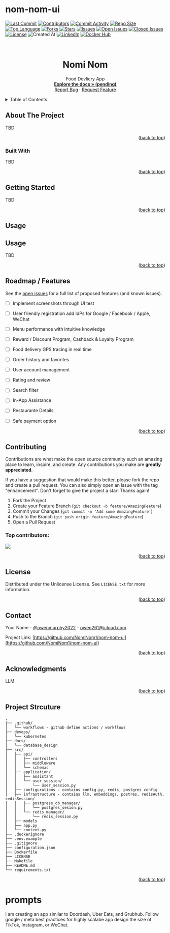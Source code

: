 # nom-nom-ui

[![Last Commit](https://img.shields.io/github/last-commit/NomiNom1/nom-nom-ui?style=for-the-badge)](https://github.com/NomiNom1/nom-nom-ui/main)
[![Contributors](https://img.shields.io/github/contributors/NomiNom1/nom-nom-ui?style=for-the-badge)](https://github.com/NomiNom1/nom-nom-ui/graphs/contributors)
[![Commit Activity](https://img.shields.io/github/commit-activity/y/NomiNom1/nom-nom-ui?style=for-the-badge)](https://github.com/NomiNom1/nom-nom-ui/graphs/commit-activity)
[![Repo Size](https://img.shields.io/github/repo-size/NomiNom1/nom-nom-ui?style=for-the-badge)](https://github.com/NomiNom1/nom-nom-ui)
[![Top Language](https://img.shields.io/github/languages/top/NomiNom1/nom-nom-ui?style=for-the-badge)](https://github.com/NomiNom1/nom-nom-ui/search?l=YOUR_TOP_LANGUAGE)
[![Forks](https://img.shields.io/github/forks/NomiNom1/nom-nom-ui?style=for-the-badge)](https://github.com/NomiNom1/nom-nom-ui/network/members)
[![Stars](https://img.shields.io/github/stars/NomiNom1/nom-nom-ui?style=for-the-badge)](https://github.com/NomiNom1/nom-nom-ui/stargazers)
[![Issues](https://img.shields.io/github/issues/NomiNom1/nom-nom-ui?style=for-the-badge)](https://github.com/NomiNom1/nom-nom-ui/issues)
[![Open Issues](https://img.shields.io/github/issues-raw/NomiNom1/nom-nom-ui?state=open&style=for-the-badge)](https://github.com/NomiNom1/nom-nom-ui/issues)
[![Closed Issues](https://img.shields.io/github/issues-closed-raw/NomiNom1/nom-nom-ui?style=for-the-badge)](https://github.com/NomiNom1/nom-nom-ui/issues?q=is%3Aclosed)
[![License](https://img.shields.io/github/license/NomiNom1/nom-nom-ui?style=for-the-badge)](https://github.com/NomiNom1/nom-nom-ui/blob/master/LICENSE)
![Created At](https://img.shields.io/github/created-at/NomiNom1/nom-nom-ui?style=for-the-badge
)
[![LinkedIn](https://img.shields.io/badge/linkedin-%230077B5.svg?style=for-the-badge&logo=linkedin&logoColor=white)](https://www.linkedin.com/in/owenmurphy2022/)
[![Docker Hub](https://img.shields.io/badge/Docker-Hub-blue?logo=docker&style=for-the-badge)](https://hub.docker.com/repository/docker/owenmurphy2022v1/conversational-faiss-rag-api)

<!-- Improved compatibility of back to top link: See: https://github.com/NomiNom1/nom-nom-ui/pull/73 -->
<a id="readme-top"></a>


<!-- PROJECT LOGO -->
<br />
<div align="center">

  <h1 align="center">Nomi Nom</h1>

  <p align="center">
    Food Devliery App
    <br />
    <a href="https://github.com/NomiNom1/nom-nom-ui"><strong>Explore the docs » (pending)</strong></a>
    <br />
    <a href="https://github.com/NomiNom1/nom-nom-ui/issues/new?labels=bug&template=bug-report---.md">Report Bug</a>
    &middot;
    <a href="https://github.com/NomiNom1/nom-nom-ui/issues/new?labels=enhancement&template=feature-request---.md">Request Feature</a>
  </p>
</div>



<!-- TABLE OF CONTENTS -->
<details>
  <summary>Table of Contents</summary>
  <ol>
    <li>
      <a href="#about-the-project">About The Project</a>
      <ul>
        <li><a href="#built-with">Built With</a></li>
      </ul>
    </li>
    <li>
      <a href="#getting-started">Getting Started</a>
      <ul>
        <li><a href="#prerequisites">Prerequisites</a></li>
        <li><a href="#installation">Installation</a></li>
      </ul>
    </li>
    <li><a href="#usage">Usage</a></li>
    <li><a href="#roadmap">Roadmap</a></li>
    <li><a href="#contributing">Contributing</a></li>
    <li><a href="#license">License</a></li>
    <li><a href="#contact">Contact</a></li>
    <li><a href="#acknowledgments">Acknowledgments</a></li>
  </ol>
</details>



<!-- ABOUT THE PROJECT -->
## About The Project

TBD

<p align="right">(<a href="#readme-top">back to top</a>)</p>



### Built With

TBD

<p align="right">(<a href="#readme-top">back to top</a>)</p>



## Getting Started
TBD

<p align="right">(<a href="#readme-top">back to top</a>)</p>



## Usage

## Usage

TBD


<p align="right">(<a href="#readme-top">back to top</a>)</p>



## Roadmap / Features

See the [open issues](https://github.com/NomiNom1/nom-nom-ui/issues) for a full list of proposed features (and known issues).

* [ ] Implement screenshots through UI test
* [ ] User friendly registration add IdPs for Google / Facebook / Apple, WeChat
* [ ] Menu performance with intuitive knowledge
* [ ] Reward / Discount Program, Cashback & Loyalty Program
* [ ] Food delivery GPS tracing in real time
* [ ] Order history and favorites
* [ ] User account management
* [ ] Rating and review
* [ ] Search filter
* [ ] In-App Assistance
* [ ] Restaurante Details
* [ ] Safe payment option


<p align="right">(<a href="#readme-top">back to top</a>)</p>



## Contributing

Contributions are what make the open source community such an amazing place to learn, inspire, and create. Any contributions you make are **greatly appreciated**.

If you have a suggestion that would make this better, please fork the repo and create a pull request. You can also simply open an issue with the tag "enhancement".
Don't forget to give the project a star! Thanks again!

1. Fork the Project
2. Create your Feature Branch (`git checkout -b feature/AmazingFeature`)
3. Commit your Changes (`git commit -m 'Add some AmazingFeature'`)
4. Push to the Branch (`git push origin feature/AmazingFeature`)
5. Open a Pull Request

### Top contributors:

<a href="https://github.com/NomiNom1/nom-nom-ui/graphs/contributors">
  <img src="https://contrib.rocks/image?repo=NomiNom1/nom-nom-ui" />
</a>

<p align="right">(<a href="#readme-top">back to top</a>)</p>



## License

Distributed under the Unlicense License. See `LICENSE.txt` for more information.

<p align="right">(<a href="#readme-top">back to top</a>)</p>



## Contact

Your Name - [@owenmurphy2022](https://x.com/owenmurphy2022) - owen261@icloud.com

Project Link: [https://github.com/NomiNom1/nom-nom-ui](https://github.com/NomiNom1/nom-nom-ui)

<p align="right">(<a href="#readme-top">back to top</a>)</p>



## Acknowledgments

LLM

<p align="right">(<a href="#readme-top">back to top</a>)</p>

## Project Strcuture

```
.
├── .github/
│   └── workflows - github define actions / workflows
├── devops/
│   └── kubernetes
├── docs/
│   └── database_design
├── src/
│   ├── api/
│   │   ├── controllers
│   │   ├── middleware
│   │   └── schemas
│   ├── application/
│   │   ├── assistant
│   │   └── user_session/
│   │       └── user_session.py
│   ├── configurations - contains config.py, redis, postgres config
│   ├── infrastructure - contains llm, embeddings, postres, redisAuth, redisSession/
│   │   ├── postgress_db_manager/
│   │   │   └── postgres_sesion.py
│   │   └── redis_manager/
│   │       └── redis_session.py
│   ├── models
│   ├── app.py
│   └── context.py
├── .dockerignore
├── .env.example
├── .gitignore
├── configuration.json
├── Dockerfile
├── LICENSE
├── Makefile
├── README.md
└── requirements.txt
```

<p align="right">(<a href="#readme-top">back to top</a>)</p>



# prompts
I am creating an app similar to Doordash, Uber Eats, and Grubhub. Follow google / meta best practices for highly scalabe app design the size of TikTok, Instagram, or WeChat.